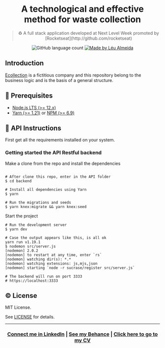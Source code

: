 <!-- p align="center">
<img alt="Ecollection" src="./logo.png" />
</p -->

<h1 align="center">A technological and effective method for waste collection</h1>

<blockquote align="center">
♻️ A full stack application developed at Next Level Week promoted by [Rocketseat](http://github.com/rocketseat)
</blockquote>

<p align="center">
  <img alt="GitHub language count" src="https://img.shields.io/github/languages/count/LeuAlmeida/ecollection?color=%2304D361">

  <a href="https://leunardo.dev">
    <img alt="Made by Léu Almeida" src="https://img.shields.io/badge/made%20by-Léu%20Almeida-%2304D361">
  </a>
</p>

<!-- p align="center">
<img alt="Ecollection Presentation" src="./presentation.jpg" />
</p -->

## Introduction

[Ecollection](https://github.com/LeuAlmeida/ecollection) is a fictitious company and this repository belong to the business logic and is the basis of a general structure.

## :electric_plug: Prerequisites

- [Node.js LTS (>= 12.x)](https://nodejs.org/)
- [Yarn (>= 1.21)](https://yarnpkg.com/) or [NPM (>= 6.9)](https://www.npmjs.com/)

## :closed_lock_with_key: API Instructions

First get all the requirements installed on your system.

### Getting started the API Restful backend

Make a clone from the repo and install the dependencies

```shell

# After clone this repo, enter in the API folder
$ cd backend

# Install all dependencies using Yarn
$ yarn

# Run the migrations and seeds
$ yarn knex:migrate && yarn knex:seed
```

Start the project

```shell
# Run the development server
$ yarn dev

# Case the output appears like this, is all ok
yarn run v1.19.1
$ nodemon src/server.js
[nodemon] 2.0.2
[nodemon] to restart at any time, enter `rs`
[nodemon] watching dir(s): *.*
[nodemon] watching extensions: js,mjs,json
[nodemon] starting `node -r sucrase/register src/server.js`

# The backend will run on port 3333
# https://localhost:3333
```

<!--
# :computer: Web Application instructions

Make a clone from the repo and install the dependencies. (Certify yourself that the api is running)

```shell
# After clone this repo, enter in the Web folder
$ cd web

# Install all dependencies using Yarn
$ yarn

# Run the project
$ yarn start
```
-->

<!--
# :iphone: Mobile App instructions (Has not been tested on iOS)

Make a clone from the repo and install the dependencies

```shell
# After clone this repo, enter in the DevRadar folder
$ cd fastfeet-app

# Install all dependencies using Yarn
$ yarn

# Run the react native metro bundle
$ react-native start

# Run the project
$ react-native run-android
```
-->

## :copyright: License

MIT License.

See [LICENSE](LICENSE) for details.

<hr/>

<h3 align="center">
<a href="http://linkedin.com/in/leonardoalmeida99">Connect me in LinkedIn</a> | <a href="http://behance.net/almeida99">See my Behance</a> | <a href="https://leunardo.dev">Click here to go to my CV</a>
</h3>
